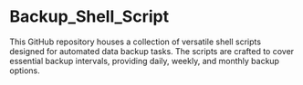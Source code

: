 # Backup_Shell_Script
This GitHub repository houses a collection of versatile shell scripts designed for automated data backup tasks. The scripts are crafted to cover essential backup intervals, providing daily, weekly, and monthly backup options.
